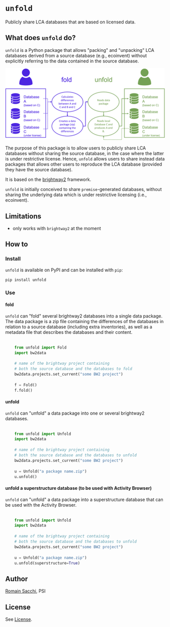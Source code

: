 # `unfold`

Publicly share LCA databases that are based on licensed data.

## What does `unfold` do?

``unfold`` is a Python package that allows "packing" and "unpacking"
LCA databases derived from a source database (e.g., ecoinvent) without
explicitly referring to the data contained in the source database.

![flow diagram](assets/flow_diagram.png)

The purpose of this package is to allow users to publicly share 
LCA databases without sharing the source database, in the case
where the latter is under restrictive license. Hence, ```unfold``` 
allows users to share instead data packages that allows other users
to reproduce the LCA database (provided they have the source database).

It is based on the [brightway2](https://brightway.dev) framework.

`unfold` is initially conceived to share `premise`-generated 
databases, without sharing the underlying data which is under 
restrictive licensing (i.e., ecoinvent).

## Limitations

* only works with `brightway2` at the moment


## How to

### Install

`unfold` is available on PyPI and can be installed with `pip`:

    pip install unfold


### Use

#### fold

``unfold`` can "fold" several brightway2 databases
into a single data package. The data package is a zip file
containing the differences of the databases in relation
to a source database (including extra inventories), 
as well as a metadata file that describes the databases 
and their content.

```python

    from unfold import Fold
    import bw2data
    
    # name of the brightway project containing 
    # both the source database and the databases to fold
    bw2data.projects.set_current("some BW2 project")
    
    f = Fold()
    f.fold()
```

#### unfold

``unfold`` can "unfold" a data package into one or several 
brightway2 databases.

```python

    from unfold import Unfold
    import bw2data
    
    # name of the brightway project containing 
    # both the source database and the databases to unfold
    bw2data.projects.set_current("some BW2 project")
    
    u = Unfold("a package name.zip")
    u.unfold()
```

#### unfold a superstructure database (to be used with Activity Browser)

``unfold`` can "unfold" a data package into a superstructure database
that can be used with the Activity Browser.

```python

    from unfold import Unfold
    import bw2data
    
    # name of the brightway project containing 
    # both the source database and the databases to unfold
    bw2data.projects.set_current("some BW2 project")
    
    u = Unfold("a package name.zip")
    u.unfold(superstructure=True)
```

## Author

[Romain Sacchi](mailto:romain.sacchi@psi.ch), PSI

## License

See [License](https://github.com/romainsacchi/stunt/blob/main/LICENSE).
